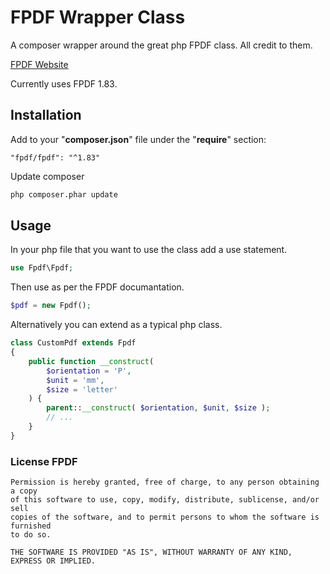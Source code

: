 FPDF Wrapper Class
===================

A composer wrapper around the great php FPDF class. All credit to them.

[FPDF Website](http://www.fpdf.org/)

Currently uses FPDF 1.83.



## Installation

Add to your "__composer.json__" file under the "__require__" section:

```
"fpdf/fpdf": "^1.83"
```


Update composer

```sh
php composer.phar update
```



## Usage

In your php file that you want to use the class add a use statement.

```php
use Fpdf\Fpdf;
```

Then use as per the FPDF documantation.

``` php
$pdf = new Fpdf();
```

Alternatively you can extend as a typical php class.

```php
class CustomPdf extends Fpdf
{
    public function __construct(
        $orientation = 'P',
        $unit = 'mm',
        $size = 'letter'
    ) {
        parent::__construct( $orientation, $unit, $size );
        // ...
    }
}

```



### License FPDF

```text
Permission is hereby granted, free of charge, to any person obtaining a copy
of this software to use, copy, modify, distribute, sublicense, and/or sell
copies of the software, and to permit persons to whom the software is furnished
to do so.

THE SOFTWARE IS PROVIDED "AS IS", WITHOUT WARRANTY OF ANY KIND, EXPRESS OR IMPLIED.
```
